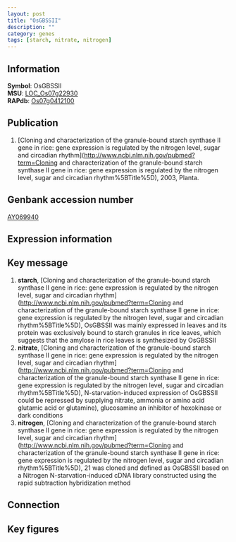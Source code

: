 ```yaml
---
layout: post
title: "OsGBSSII"
description: ""
category: genes
tags: [starch, nitrate, nitrogen]
---
```


## Information
__Symbol__: OsGBSSII  
__MSU__: [LOC_Os07g22930](http://rice.plantbiology.msu.edu/cgi-bin/ORF_infopage.cgi?orf=LOC_Os07g22930)  
__RAPdb__: [Os07g0412100](http://rapdb.dna.affrc.go.jp/viewer/gbrowse_details/irgsp1?name=Os07g0412100)  

## Publication
1. [Cloning and characterization of the granule-bound starch synthase II gene in rice: gene expression is regulated by the nitrogen level, sugar and circadian rhythm](http://www.ncbi.nlm.nih.gov/pubmed?term=Cloning and characterization of the granule-bound starch synthase II gene in rice: gene expression is regulated by the nitrogen level, sugar and circadian rhythm%5BTitle%5D), 2003, Planta.

## Genbank accession number
[AY069940](http://www.ncbi.nlm.nih.gov/nuccore/AY069940)  

## Expression information

## Key message
1. __starch__, [Cloning and characterization of the granule-bound starch synthase II gene in rice: gene expression is regulated by the nitrogen level, sugar and circadian rhythm](http://www.ncbi.nlm.nih.gov/pubmed?term=Cloning and characterization of the granule-bound starch synthase II gene in rice: gene expression is regulated by the nitrogen level, sugar and circadian rhythm%5BTitle%5D),  OsGBSSII was mainly expressed in leaves and its protein was exclusively bound to starch granules in rice leaves, which suggests that the amylose in rice leaves is synthesized by OsGBSSII
2. __nitrate__, [Cloning and characterization of the granule-bound starch synthase II gene in rice: gene expression is regulated by the nitrogen level, sugar and circadian rhythm](http://www.ncbi.nlm.nih.gov/pubmed?term=Cloning and characterization of the granule-bound starch synthase II gene in rice: gene expression is regulated by the nitrogen level, sugar and circadian rhythm%5BTitle%5D),  N-starvation-induced expression of OsGBSSII could be repressed by supplying nitrate, ammonia or amino acid glutamic acid or glutamine), glucosamine an inhibitor of hexokinase or dark conditions
3. __nitrogen__, [Cloning and characterization of the granule-bound starch synthase II gene in rice: gene expression is regulated by the nitrogen level, sugar and circadian rhythm](http://www.ncbi.nlm.nih.gov/pubmed?term=Cloning and characterization of the granule-bound starch synthase II gene in rice: gene expression is regulated by the nitrogen level, sugar and circadian rhythm%5BTitle%5D), 21 was cloned and defined as OsGBSSII based on a Nitrogen N-starvation-induced cDNA library constructed using the rapid subtraction hybridization method

## Connection

## Key figures


